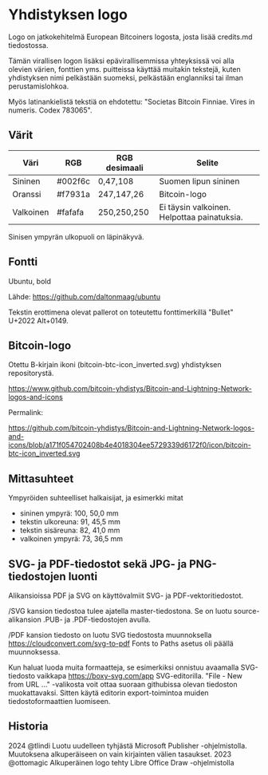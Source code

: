 # Yhdistyksen logo

Logo on jatkokehitelmä European Bitcoiners logosta, josta lisää credits.md tiedostossa.

Tämän virallisen logon lisäksi epävirallisemmissa yhteyksissä voi alla olevien 
värien, fonttien yms. puitteissa käyttää muitakin tekstejä, kuten yhdistyksen 
nimi pelkästään suomeksi, pelkästään englanniksi tai ilman perustamislohkoa.

Myös latinankielistä tekstiä on ehdotettu: 
 "Societas Bitcoin Finniae. Vires in numeris. Codex 783065".

## Värit

| Väri      | RGB     |RGB desimaali| Selite                                      |
|-----------|---------|-------------|---------------------------------------------|
| Sininen   | #002f6c |    0,47,108 | Suomen lipun sininen                        |
| Oranssi   | #f7931a |  247,147,26 | Bitcoin-logo                                |
| Valkoinen | #fafafa | 250,250,250 | Ei täysin valkoinen. Helpottaa painatuksia. |

Sinisen ympyrän ulkopuoli on läpinäkyvä.

## Fontti

Ubuntu, bold

Lähde: https://github.com/daltonmaag/ubuntu

Tekstin erottimena olevat pallerot on toteutettu fonttimerkillä "Bullet" U+2022 Alt+0149.

## Bitcoin-logo

Otettu B-kirjain ikoni (bitcoin-btc-icon_inverted.svg) yhdistyksen repositorystä.

https://www.github.com/bitcoin-yhdistys/Bitcoin-and-Lightning-Network-logos-and-icons

Permalink:

https://github.com/bitcoin-yhdistys/Bitcoin-and-Lightning-Network-logos-and-icons/blob/a171f054702408b4e4018304ee5729339d6172f0/icon/bitcoin-btc-icon_inverted.svg


## Mittasuhteet

Ympyröiden suhteelliset halkaisijat, ja esimerkki mitat
- sininen ympyrä:    100, 50,0 mm
- tekstin ulkoreuna:  91, 45,5 mm 
- tekstin sisäreuna:  82, 41,0 mm
- valkoinen ympyrä:   73, 36,5 mm

## SVG- ja PDF-tiedostot sekä JPG- ja PNG-tiedostojen luonti

Alikansioissa PDF ja SVG on käyttövalmiit SVG- ja PDF-vektoritiedostot.

/SVG kansion tiedostoa tulee ajatella master-tiedostona. Se on luotu source-alikansion 
.PUB- ja .PDF-tiedostojen avulla.

/PDF kansion tiedosto on luotu SVG tiedostosta muunnoksella https://cloudconvert.com/svg-to-pdf 
Fonts to Paths asetus oli päällä muunnoksessa.

Kun haluat luoda muita formaatteja, se esimerkiksi onnistuu avaamalla SVG-tiedosto 
vaikkapa https://boxy-svg.com/app SVG-editorilla. 
"File - New from URL ..." -valikosta voit ottaa suoraan githubissa olevan tiedoston
muokattavaksi. Sitten käytä editorin export-toimintoa muiden tiedostoformaattien luomiseen.

## Historia 

2024 @tlindi
Luotu uudelleen tyhjästä Microsoft Publisher -ohjelmistolla.
Muutoksena alkuperäiseen on vain kirjainten välien tasaukset.
2023 @ottomagic
Alkuperäinen logo tehty Libre Office Draw -ohjelmistolla
